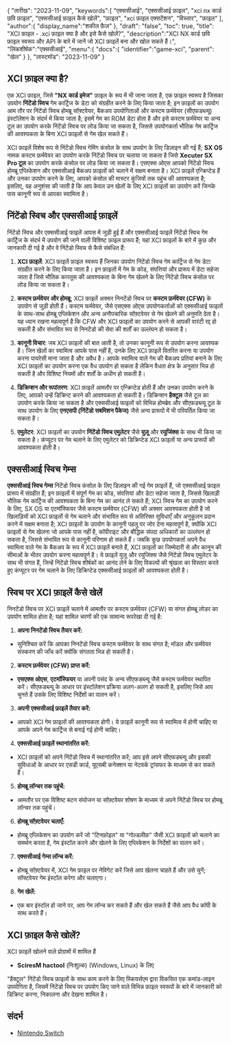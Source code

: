 {
"तारीख": "2023-11-09",
   "keywords":[
"एक्ससीआई",
"एक्ससीआई फ़ाइल",
"xci nx कार्ड छवि फ़ाइल",
"एक्ससीआई फ़ाइल कैसे खोलें",
"फ़ाइल",
"xci फ़ाइल एक्सटेंशन",
"विस्तार",
"फ़ाइल"
],
   "author":{
"display_name":"शकील फ़ैज़"
},
"draft": "false",
"toc": true,
"title": "XCI फ़ाइल - .xci फ़ाइल क्या है और इसे कैसे खोलें?",
   "description":"XCI NX कार्ड छवि फ़ाइल स्वरूप और API के बारे में जानें जो XCI फ़ाइलें बना और खोल सकते हैं।",
"लिंकशीर्षक":"एक्ससीआई",
   "menu":{
      "docs":{
         "identifier":"game-xci",
"parent": "खेल"
}
},
"लास्टमॉड": "2023-11-09"
}

## XCI फ़ाइल क्या है?

एक XCI फ़ाइल, जिसे **"NX कार्ड इमेज"** फ़ाइल के रूप में भी जाना जाता है, एक फ़ाइल स्वरूप है जिसका उपयोग **निंटेंडो स्विच** गेम कार्ट्रिज के डेटा को संग्रहीत करने के लिए किया जाता है; इन फ़ाइलों का उपयोग आम तौर पर निंटेंडो स्विच होमब्रू सॉफ़्टवेयर, बैकअप उपयोगिताओं और कस्टम फ़र्मवेयर (सीएफडब्ल्यू) इंस्टॉलेशन के संदर्भ में किया जाता है; इसमें गेम का ROM डेटा होता है और इसे कस्टम फ़र्मवेयर या अन्य टूल का उपयोग करके निंटेंडो स्विच पर लोड किया जा सकता है, जिससे उपयोगकर्ता भौतिक गेम कार्ट्रिज की आवश्यकता के बिना XCI फ़ाइलों से गेम खेल सकते हैं।

XCI फ़ाइलें विशेष रूप से निंटेंडो स्विच गेमिंग कंसोल के साथ उपयोग के लिए डिज़ाइन की गई हैं; **SX OS** नामक कस्टम फ़र्मवेयर का उपयोग करके निंटेंडो स्विच पर चलाया जा सकता है जिसे **Xecuter SX Pro टूल** का उपयोग करके कंसोल पर लोड किया जा सकता है। एसएक्स ओएस आपको निंटेंडो स्विच होमब्रू एप्लिकेशन और एक्ससीआई बैकअप फ़ाइलों को चलाने में सक्षम बनाता है। XCI फ़ाइलें एन्क्रिप्टेड हैं और उनका उपयोग करने के लिए, आपको कंसोल की मास्टर कुंजियों तक पहुंच की आवश्यकता है; इसलिए, यह अनुशंसा की जाती है कि आप केवल उन खेलों के लिए XCI फ़ाइलों का उपयोग करें जिनके पास कानूनी रूप से आपका स्वामित्व है।

## निंटेंडो स्विच और एक्ससीआई फ़ाइलें

निंटेंडो स्विच और एक्ससीआई फाइलें आपस में जुड़ी हुई हैं और एक्ससीआई फाइलें निंटेंडो स्विच गेम कार्ट्रिज के संदर्भ में उपयोग की जाने वाली विशिष्ट फ़ाइल प्रारूप हैं; यहां XCI फ़ाइलों के बारे में कुछ और जानकारी दी गई है और वे निंटेंडो स्विच से कैसे संबंधित हैं:

1. **XCI फ़ाइलें**: XCI फ़ाइलें फ़ाइल स्वरूप हैं जिनका उपयोग निंटेंडो स्विच गेम कार्ट्रिज से गेम डेटा संग्रहीत करने के लिए किया जाता है। इन फ़ाइलों में गेम के कोड, संपत्तियां और प्रारूप में डेटा सहेजा जाता है जिसे भौतिक कारतूस की आवश्यकता के बिना गेम खेलने के लिए निंटेंडो स्विच कंसोल पर लोड किया जा सकता है।
    












2. **कस्टम फ़र्मवेयर और होमब्रू**: XCI फ़ाइलें अक्सर निनटेंडो स्विच पर **कस्टम फ़र्मवेयर (CFW)** के उपयोग से जुड़ी होती हैं। कस्टम फर्मवेयर, जैसे एसएक्स ओएस उपयोगकर्ताओं को एक्ससीआई फाइलों के साथ-साथ होमब्रू एप्लिकेशन और अन्य अनौपचारिक सॉफ़्टवेयर से गेम खेलने की अनुमति देता है। यह ध्यान रखना महत्वपूर्ण है कि CFW और XCI फ़ाइलों का उपयोग करने से आपकी वारंटी रद्द हो सकती है और संभावित रूप से निनटेंडो की सेवा की शर्तों का उल्लंघन हो सकता है।
    












3. **कानूनी विचार**: जब XCI फ़ाइलों की बात आती है, तो उनका कानूनी रूप से उपयोग करना आवश्यक है। जिन खेलों का स्वामित्व आपके पास नहीं है, उनके लिए XCI फ़ाइलें वितरित करना या उपयोग करना पायरेसी माना जाता है और अवैध है। आपके स्वामित्व वाले गेम की बैकअप प्रतियां बनाने के लिए XCI फ़ाइलों का उपयोग करना एक वैध उपयोग हो सकता है लेकिन वैधता क्षेत्र के अनुसार भिन्न हो सकती है और विशिष्ट नियमों और शर्तों के अधीन हो सकती है।
    












4. **डिक्रिप्शन और रूपांतरण**: XCI फ़ाइलें आमतौर पर एन्क्रिप्टेड होती हैं और उनका उपयोग करने के लिए, आपको उन्हें डिक्रिप्ट करने की आवश्यकता हो सकती है। डिक्रिप्शन **हैक्टूल** जैसे टूल का उपयोग करके किया जा सकता है और एक्ससीआई फाइलों को विभिन्न होमब्रेव और सीएफडब्ल्यू टूल के साथ उपयोग के लिए **एनएसपी (निंटेंडो सबमिशन पैकेज)** जैसे अन्य प्रारूपों में भी परिवर्तित किया जा सकता है।
    












5. **एमुलेटर**: XCI फ़ाइलों का उपयोग **निंटेंडो स्विच एमुलेटर** जैसे **युज़ू** और **रयुजिंक्स** के साथ भी किया जा सकता है। कंप्यूटर पर गेम चलाने के लिए एमुलेटर को डिक्रिप्टेड XCI फ़ाइलों या अन्य प्रारूपों की आवश्यकता होती है।

## एक्ससीआई स्विच गेम्स

**एक्ससीआई स्विच गेम्स** निंटेंडो स्विच कंसोल के लिए डिज़ाइन की गई गेम फ़ाइलें हैं, जो एक्ससीआई फ़ाइल प्रारूप में संग्रहीत हैं; इन फ़ाइलों में संपूर्ण गेम का कोड, संपत्तियां और डेटा सहेजा जाता है, जिससे खिलाड़ी भौतिक गेम कार्ट्रिज की आवश्यकता के बिना गेम का आनंद ले सकते हैं; XCI स्विच गेम का उपयोग करने के लिए, SX OS या एटमॉस्फियर जैसे कस्टम फ़र्मवेयर (CFW) की अक्सर आवश्यकता होती है जो खिलाड़ियों को XCI फ़ाइलों से गेम चलाने और संभावित रूप से अतिरिक्त सुविधाएँ और अनुकूलन प्रदान करने में सक्षम बनाता है; XCI फ़ाइलों के उपयोग के कानूनी पहलू पर जोर देना महत्वपूर्ण है, क्योंकि XCI फ़ाइलों से गेम खेलना जो आपके पास नहीं है, कॉपीराइट और बौद्धिक संपदा अधिकारों का उल्लंघन हो सकता है, जिससे संभावित रूप से कानूनी परिणाम हो सकते हैं। जबकि कुछ उपयोगकर्ता अपने वैध स्वामित्व वाले गेम के बैकअप के रूप में XCI फ़ाइलें बनाते हैं, XCI फ़ाइलों का जिम्मेदारी से और कानून की सीमाओं के भीतर उपयोग करना महत्वपूर्ण है। ये फ़ाइलें युज़ु और रयुजिंक्स जैसे निंटेंडो स्विच एमुलेटर के साथ भी संगत हैं, जिन्हें निंटेंडो स्विच शीर्षकों का आनंद लेने के लिए विकल्पों की श्रृंखला का विस्तार करते हुए कंप्यूटर पर गेम चलाने के लिए डिक्रिप्टेड एक्ससीआई फ़ाइलों की आवश्यकता होती है।

## स्विच पर XCI फ़ाइलें कैसे खेलें

निनटेंडो स्विच पर XCI फ़ाइलें चलाने में आमतौर पर कस्टम फ़र्मवेयर (CFW) या संगत होमब्रू लोडर का उपयोग शामिल होता है; यहां शामिल चरणों की एक सामान्य रूपरेखा दी गई है:

1. **अपना निनटेंडो स्विच तैयार करें:**
    












- सुनिश्चित करें कि आपका निनटेंडो स्विच कस्टम फर्मवेयर के साथ संगत है; मॉडल और फ़र्मवेयर संस्करण की जाँच करें क्योंकि संगतता भिन्न हो सकती है।
2. **कस्टम फ़र्मवेयर (CFW) प्राप्त करें:**
    












- **एसएक्स ओएस**, **एटमॉस्फियर** या अपनी पसंद के अन्य सीएफडब्ल्यू जैसे कस्टम फर्मवेयर स्थापित करें। सीएफडब्ल्यू के आधार पर इंस्टॉलेशन प्रक्रिया अलग-अलग हो सकती है, इसलिए जिसे आप चुनते हैं उसके लिए विशिष्ट निर्देशों का पालन करें।
3. **अपनी एक्ससीआई फ़ाइलें तैयार करें:**
    












- आपको XCI गेम फ़ाइलों की आवश्यकता होगी। ये फ़ाइलें कानूनी रूप से स्वामित्व में होनी चाहिए या आपके अपने गेम कार्ट्रिज से बनाई गई होनी चाहिए।
4. **एक्ससीआई फ़ाइलें स्थानांतरित करें:**
    












- XCI फ़ाइलों को अपने निंटेंडो स्विच में स्थानांतरित करें; आप इसे अपने सीएफडब्ल्यू और इसकी सुविधाओं के आधार पर एसडी कार्ड, यूएसबी कनेक्शन या नेटवर्क ट्रांसफर के माध्यम से कर सकते हैं।
5. **होमब्रू लॉन्चर तक पहुंचें:**
    












- आमतौर पर एक विशिष्ट बटन संयोजन या सॉफ़्टवेयर शोषण के माध्यम से अपने निंटेंडो स्विच पर होमब्रू लॉन्चर तक पहुंचें।
6. **होमब्रू सॉफ़्टवेयर चलाएँ:**
    












- होमब्रू एप्लिकेशन का उपयोग करें जो "टिनफ़ोइल" या "गोल्डलीफ़" जैसी XCI फ़ाइलों को चलाने का समर्थन करता है, गेम इंस्टॉल करने और खेलने के लिए एप्लिकेशन के निर्देशों का पालन करें।
7. **एक्ससीआई गेम्स लॉन्च करें:**
    












- होमब्रू सॉफ़्टवेयर में, XCI गेम फ़ाइल पर नेविगेट करें जिसे आप खेलना चाहते हैं और उसे चुनें; सॉफ्टवेयर गेम इंस्टॉल करेगा और चलाएगा।
8. **गेम खेलें:**
    












- एक बार इंस्टॉल हो जाने पर, आप गेम लॉन्च कर सकते हैं और खेल सकते हैं जैसे आप वैध कॉपी के साथ करते हैं।

## XCI फ़ाइल कैसे खोलें?

XCI फ़ाइलें खोलने वाले प्रोग्रामों में शामिल हैं

- **SciresM hactool** (निःशुल्क) (Windows, Linux) के लिए

"हैक्टूल" निंटेंडो स्विच फ़ाइलों के साथ काम करने के लिए स्कियर्सएम द्वारा विकसित एक कमांड-लाइन उपयोगिता है, जिसमें निंटेंडो स्विच पर उपयोग किए जाने वाले विभिन्न फ़ाइल स्वरूपों के बारे में जानकारी को डिक्रिप्ट करना, निकालना और देखना शामिल है।

## संदर्भ
* [Nintendo Switch](https://en.wikipedia.org/wiki/Nintendo_Switch)
